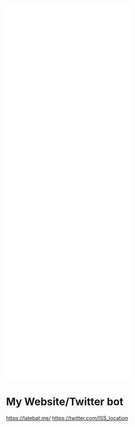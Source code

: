 ![metrics](github-metrics.svg)

# My Website/Twitter bot
https://latebat.me/
https://twitter.com/ISS_location
